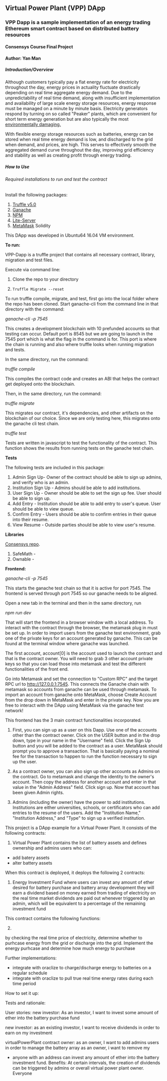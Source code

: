 ## Virtual Power Plant (VPP) DApp
### VPP Dapp is a sample implementation of an energy trading Ethereum smart contract based on distributed battery resources
#### Consensys Course Final Project
#### Author: Yan Man

##### Introduction/Overview

Although customers typically pay a flat energy rate for electricity throughout the day, energy prices in actuality fluctuate drastically depending on real time aggregate energy demand. Due to the unpredictability of real time demand, along with insufficient implementation and availability of large scale energy storage resources, energy response must be managed on a minute by minute basis. Electricity generators respond by turning on so called "Peaker" plants, which are convenient for short term energy generation but are also typically the most [environmentally damaging.](https://www.gogriddy.com/blog/renewable-energy/to-use-clean-energy-avoid-pollution-spewing-peaker-plants/)

With flexible energy storage resources such as batteries, energy can be stored when real time energy demand is low, and discharged to the grid when demand, and prices, are high. This serves to effectively smooth the aggregated demand curve throughout the day, improving grid efficiency and stability as well as creating profit through energy trading.

##### How to Use

###### Required installations to run and test the contract

Install the following packages:

1. [Truffle v5.0](https://truffleframework.com/docs/truffle/getting-started/installation)
2. [Ganache](https://truffleframework.com/docs/ganache/quickstart)
3. [NPM](https://www.npmjs.com/get-npm)
4. [Lite-Server](https://www.npmjs.com/package/lite-server)
5. [MetaMask](https://metamask.io/)
Solidity

This DApp was developed in Ubuntu64 16.04 VM environment.

**To run:**

VPP-Dapp is a truffle project that contains all necessary contract, library, migration and test files.

Execute via command line:

1. Clone the repo to your directory

2. ```Truffle Migrate --reset```

To run truffle compile, migrate, and test, first go into the local folder where the repo has been cloned. Start ganache-cli from the command line in that directory with the command:

*ganache-cli -p 7545*

This creates a development blockchain with 10 prefunded accounts so that testing can occur. Default port is 8545 but we are going to launch in the 7545 port which is what the flag in the command is for. This port is where the chain is running and also where truffle looks when running migration and tests.

In the same directory, run the command:

*truffle compile*

This compiles the contract code and creates an ABI that helps the contract get deployed onto the blockchain.

Then, in the same directory, run the command:

*truffle migrate*

This migrates our contract, it's dependencies, and other artifacts on the blockchain of our choice. Since we are only testing here, this migrates onto the ganache cli test chain.

*truffle test*

Tests are written in javascript to test the functionality of the contract. This function shows the results from running tests on the ganache test chain.

**Tests**

The following tests are included in this package:

1. Admin Sign Up- Owner of the contract should be able to sign up admins, and verify who is an admin.
2. Institution Sign Up - Admins should be able to add institutions.
3. User Sign Up - Owner should be able to set the sign up fee. User should be able to sign up.
4. Add Entry - Institution should be able to add entry to user's queue. User should be able to view queue.
5. Confirm Entry - Users should be able to confirm entries in their queue into their resume.
6. View Resume - Outside parties should be able to view user's resume.

**Libraries**

 [Consensys repo](https://github.com/ConsenSys/ethereum-developer-tools-list).

1. SafeMath -
2. Ownable -

**Frontend:**




*ganache-cli -p 7545*

This starts the ganache test chain so that it is active for port 7545. The frontend is served through port 7545 so our ganache needs to be aligned.

Open a new tab in the terminal and then in the same directory, run

*npm run dev*

That will start the frontend in a browser window with a local address. To interact with the contract through the browser, the metamask plug in must be set up. In order to import users from the ganache test environment, grab one of the private keys for an account generated by ganache. This can be found at the terminal window where ganache was launched.

The first account, account[0] is the account used to launch the contract and that is the contract owner. You will need to grab 3 other account private keys so that you can load those into metamask and test the different functionalities of the front end.

Go into Metamask and set the connection to "Custom RPC" and the target RPC url to http://127.0.0.1:7545. This connects the Ganache chain with metamask so accounts from ganache can be used through metamask. To import an account from ganache onto MetaMask, choose Create Account from the drop down in MetaMask and enter in the private key. Now you are free to interact with the DApp using MetaMask via the ganache test network!

This frontend has the 3 main contract functionalities incorporated.

1. First, you can sign up as a user on this Dapp. Use one of the accounts other than the contract owner. Click on the USER button and in the drop down, type in your name in the "Username" field. Click the Sign Up button and you will be added to the contract as a user. MetaMask should prompt you to approve a transaction. That is basically paying a nominal fee for the transaction to happen to run the function necessary to sign up the user.

2. As a contract owner, you can also sign up other accounts as Admins on the contract. Go to metamask and change the identity to the owner's account. Then copy the address for another account and enter in that value in the "Admin Address" field. Click sign up. Now that account has been given Admin rights.

3. Admins (including the owner) have the power to add institutions. Institutions are either universities, schools, or certificators who can add entries to the resume of the users. Add the "Institution Name," "Institution Address," and "Type" to sign up a verified institution.




This project is a DApp example for a Virtual Power Plant. It consists of the following contracts:

1) Virtual Power Plant
contains the list of battery assets and defines ownership and admins users who can:
- add batery assets
- alter battery assets

When this contract is deployed, it deploys the following 2 contracts:

1) Energy Investment Fund
where users can invest any amount of ether desired for battery purchase and battery array development
they will earn a dividend based on money earned from trading of electricity on the real time market
dividends are paid out whenever triggered by an admin, which will be equivalent to a percentage of the remaining investment fund

This contract contains the following functions:


2)
by checking the real time price of electricity, determine whether to purhcase energy from the grid or discharge into the grid.
Implement the energy purhcase and determine how much energy to purchase

Further implementations:
- integrate with oraclize to charge/discharge energy to batteries on a regular schedule
- integrate with oraclize to pull true real time energy rates during each time period


How to set it up:



Tests and rationale:

User stories:
new investor:
As an investor, I want to invest some amount of ether into the battery purchase fund

new investor:
as an existing investor, I want to receive dividends in order to earn on my investment

virtualPowerPlant contract owner:
as an owner, I want to add admins users in order to manage the battery array
as an owner, i want to remove my

- anyone with an address can invest any amount of ether into the battery investment fund.
Benefits: At certain intervals, the creation of dividends can be triggered by admins or overall virtual power plant owner. Everyone
